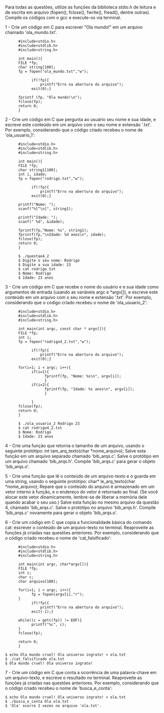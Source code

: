 

Para todas as questões, utilize as funções da biblioteca stdio.h de leitura e de escrita em arquivo (fopen(), fclose(), fwrite(), fread(), dentre outras). Compile os códigos com o gcc e execute-os via terminal.

1 -    Crie um código em C para escrever "Ola mundo!" em um arquivo chamado 'ola_mundo.txt'.

```
      #include<stdio.h>
      #include<stdlib.h>
      #include<string.h>

      int main(){
      FILE *fp;
      char string[100];
      fp = fopen("ola_mundo.txt","w");

            if(!fp){
                printf("Erro na abertura do arquivo");
            exit(0);}

      fprintf (fp, "Ola mundo!\n");
      fclose(fp);
      return 0;
      }
```

2 -  Crie um código em C que pergunta ao usuário seu nome e sua idade, e escreve este conteúdo em um arquivo com o seu nome e extensão '.txt'. Por exemplo, considerando que o código criado recebeu o nome de 'ola_usuario_1':

```
      #include<stdio.h>
      #include<stdlib.h>
      #include<string.h>

      int main(){
      FILE *fp;
      char string1[100];
      int i, idade;
      fp = fopen("rodrigo.txt","w");

            if(!fp){
                printf("Erro na abertura do arquivo");
            exit(0);}

      printf("Nome: ");
      scanf("%[^\n]", string1);

      printf("Idade: ");
      scanf(" %d", &idade);
      
      fprintf(fp,"Nome: %s", string1);
      fprintf(fp,"\nIdade: %d anos\n", idade);
      fclose(fp);
      return 0;
      }

      $ ./questao4_2
      $ Digite o seu nome: Rodrigo
      $ Digite a sua idade: 23
      $ cat rodrigo.txt
      $ Nome: Rodrigo
      $ Idade: 23 anos
```

3 -    Crie um código em C que recebe o nome do usuário e e sua idade como argumentos de entrada (usando as variáveis argc e *argv[]), e escreve este conteúdo em um arquivo com o seu nome e extensão '.txt'. Por exemplo, considerando que o código criado recebeu o nome de 'ola_usuario_2':
   
```
      #include<stdio.h>
      #include<stdlib.h>
      #include<string.h>

      int main(int argc, const char * argv[]){
      FILE *fp;
      int i;
      fp = fopen("rodrigo4_2.txt","w");

            if(!fp){
                printf("Erro na abertura do arquivo");
            exit(0);}

      for(i=1; i < argc; i++){
            if(i=1){
                  fprintf(fp, "Nome: %s\n", argv[i]);
                  }
            if(i=2){
                  fprintf(fp, "Idade: %s anos\n", argv[i]);
                  }

            }
      fclose(fp);
      return 0;
      }
     
      $ ./ola_usuario_2 Rodrigo 23
      $ cat rodrigo4_2.txt
      $ Nome: Rodrigo
      $ Idade: 23 anos
```

4 -    Crie uma função que retorna o tamanho de um arquivo, usando o seguinte protótipo: int tam_arq_texto(char *nome_arquivo); Salve esta função em um arquivo separado chamado 'bib_arqs.c'. Salve o protótipo em um arquivo chamado 'bib_arqs.h'. Compile 'bib_arqs.c' para gerar o objeto 'bib_arqs.o'.
      


   5 - Crie uma função que lê o conteúdo de um arquivo-texto e o guarda em uma string, usando o seguinte protótipo: char* le_arq_texto(char *nome_arquivo); Repare que o conteúdo do arquivo é armazenado em um vetor interno à função, e o endereço do vetor é retornado ao final. (Se você alocar este vetor dinamicamente, lembre-se de liberar a memória dele quando acabar o seu uso.) Salve esta função no mesmo arquivo da questão 4, chamado 'bib_arqs.c'. Salve o protótipo no arquivo 'bib_arqs.h'. Compile 'bib_arqs.c' novamente para gerar o objeto 'bib_arqs.o'.

  6 -  Crie um código em C que copia a funcionalidade básica do comando cat: escrever o conteúdo de um arquivo-texto no terminal. Reaproveite as funções já criadas nas questões anteriores. Por exemplo, considerando que o código criado recebeu o nome de 'cat_falsificado':
     
```
      #include<stdio.h>
      #include<stdlib.h>
      #include<string.h>

      int main(int argc, char*argv[]){
      FILE *fp;
      int i;
      char c;
      char arquivo[100];

      for(i=1; i < argc; i++){
            fp = fopen(argv[i],"r");
      }
            if(!fp){
                printf("Erro na abertura do arquivo");
            exit(-1);}

      while((c = getc(fp)) != EOF){
            printf("%c", c);
      }
      fclose(fp);

      return 0;
      }
      
$ echo Ola mundo cruel! Ola universo ingrato! > ola.txt
$ ./cat_falsificado ola.txt
$ Ola mundo cruel! Ola universo ingrato!
```

  7 -  Crie um código em C que conta a ocorrência de uma palavra-chave em um arquivo-texto, e escreve o resultado no terminal. Reaproveite as funções já criadas nas questões anteriores. Por exemplo, considerando que o código criado recebeu o nome de 'busca_e_conta':
  
 ```
$ echo Ola mundo cruel! Ola universo ingrato! > ola.txt
$ ./busca_e_conta Ola ola.txt
$ 'Ola' ocorre 2 vezes no arquivo 'ola.txt'.
```

